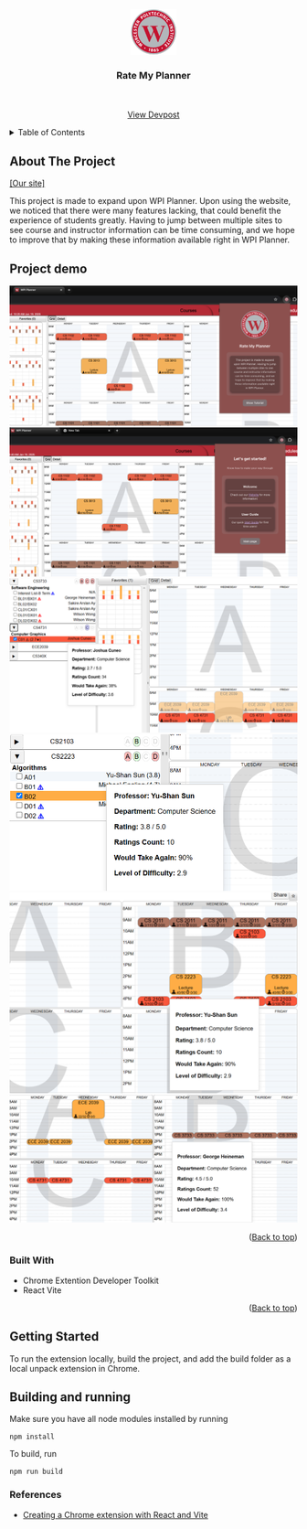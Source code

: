 
<!-- PROJECT LOGO -->
<br />
<div align="center">
  <a href="https://github.com/better-wpi-planner/Chrome-Extension">
    <img src="/public/logo.png" alt="Logo" width="80" height="80">
  </a>
</div>
  <h3 align="center">Rate My Planner</h3>
<div>

  <p align="center">
    <br />
    <br />
    <a href="https://github.com/othneildrew/Best-README-Template">View Devpost </a>
    <!-- &middot; -->
  </p>
</div>



<!-- TABLE OF CONTENTS -->
<details>
  <summary>Table of Contents</summary>
  <ol>
    <li>
      <a href="#about-the-project">About The Project</a>
      <ul>
        <li><a href="#built-with">Built With</a></li>
      </ul>
    </li>
    <li>
      <a href="#getting-started">Getting Started</a>
    </li>
    <li><a href="#contributing">Contributing</a></li>
    <li><a href="#references">References</a></li>
  </ol>
</details>



<!-- ABOUT THE PROJECT -->
## About The Project

[[Our site]](https://better-wpi-planner.github.io/Rate-my-Planner-Site/)

This project is made to expand upon WPI Planner. Upon using the website, we noticed that there were many features lacking, that could benefit the experience of students greatly. Having to jump between multiple sites to see course and instructor information can be time consuming, and we hope to improve that by making these information available right in WPI Planner.

## Project demo
<img src="/public/screenshot0.png" alt="demo">
<img src="/public/screenshot05.png" alt="demo">
<img src="/public/screenshot1.png" alt="demo">
<img src="/public/screenshot2.png" alt="demo">
<img src="/public/screenshot4.png" alt="demo">
<img src="/public/screenshot3.png" alt="demo">



<p align="right">(<a href="#readme-top">Back to top</a>)</p>

### Built With

* Chrome Extention Developer Toolkit
* React Vite

<p align="right">(<a href="#readme-top">Back to top</a>)</p>


<!-- GETTING STARTED -->
## Getting Started
To run the extension locally, build the project, and add the build folder as a local unpack extension in Chrome.


## Building and running
Make sure you have all node modules installed by running
```shell
npm install
```
To build, run 
```shell
npm run build
```

### References
- [Creating a Chrome extension with React and Vite](https://medium.com/@5tigerjelly/creating-a-chrome-extension-with-react-and-vite-boilerplate-provided-db3d14473bf6)
